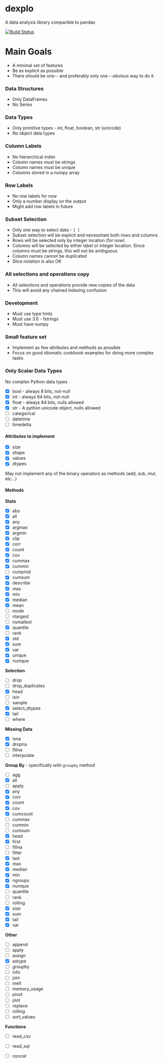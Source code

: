 # dexplo
A data analysis library comparible to pandas

[![Build Status](https://travis-ci.org/dexplo/dexplo.svg?branch=master)](https://travis-ci.org/dexplo/dexplo)

# Main Goals
* A minimal set of features 
* Be as explicit as possible
* There should be one-- and preferably only one --obvious way to do it.

### Data Structures
* Only DataFrames
* No Series

### Data Types
* Only primitive types - int, float, boolean, str (unicode)
* No object data types

### Column Labels
* No hierarchical index
* Column names must be strings
* Column names must be unique
* Columns stored in a numpy array

### Row Labels
* No row labels for now
* Only a number display on the output
* Might add row labels in future

### Subset Selection
* Only one way to select data - `[ ]`
* Subset selection will be explicit and necessitate both rows and columns
* Rows will be selected only by integer location (for now)
* Columns will be selected by either label or integer location. Since columns must be strings, this will not be amibguous
* Column names cannot be duplicated
* Slice notation is also OK

### All selections and operations copy
* All selections and operations provide new copies of the data
* This will avoid any chained indexing confusion

### Development
* Must use type hints
* Must use 3.6 - fstrings
* Must have numpy


### Small feature set
* Implement as few attributes and methods as possible
* Focus on good idiomatic cookbook examples for doing more complex tasks

### Only Scalar Data Types
No complex Python data types
- [x] bool - always 8 bits, not-null
- [x] int - always 64 bits, not-null
- [x] float - always 64 bits, nulls allowed
- [x] str - A python unicode object, nulls allowed
- [ ] categorical
- [ ] datetime
- [ ] timedelta

#### Attributes to implement
- [x] size
- [x] shape
- [x] values
- [x] dtypes

May not implement any of the binary operators as methods (add, sub, mul, etc...)

#### Methods
**Stats**

- [x] abs
- [x] all
- [x] any
- [x] argmax
- [x] argmin
- [x] clip
- [x] corr
- [x] count
- [x] cov
- [x] cummax
- [x] cummin
- [ ] cumprod
- [x] cumsum
- [x] describe
- [x] max
- [x] min
- [x] median
- [x] mean
- [ ] mode
- [ ] nlargest
- [ ] nsmallest
- [x] quantile
- [ ] rank
- [x] std
- [x] sum
- [x] var
- [x] unique
- [x] nunique

**Selection**

- [ ] drop
- [ ] drop_duplicates
- [x] head
- [ ] isin
- [ ] sample
- [x] select_dtypes
- [x] tail
- [ ] where

**Missing Data**

- [x] isna
- [x] dropna
- [ ] fillna
- [ ] interpolate

**Group By** - specifically with `groupby` method
- [ ] agg
- [x] all
- [ ] apply
- [x] any
- [x] corr
- [x] count
- [x] cov
- [x] cumcount
- [ ] cummax
- [ ] cummin
- [ ] cumsum
- [x] head
- [x] first
- [ ] fillna
- [ ] filter
- [x] last
- [x] max
- [x] median
- [x] min
- [x] ngroups
- [x] nunique
- [ ] quantile
- [ ] rank
- [ ] rolling
- [x] size
- [x] sum
- [x] tail
- [x] var

**Other**

- [ ] append
- [ ] apply
- [ ] assign
- [x] astype
- [ ] groupby
- [ ] info
- [ ] join
- [ ] melt
- [ ] memory_usage
- [ ] pivot
- [ ] plot
- [ ] replace
- [ ] rolling
- [ ] sort_values

**Functions**

- [ ] read_csv
- [ ] read_sql
- [ ] concat

